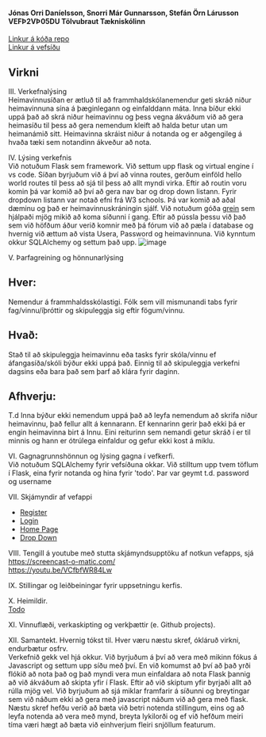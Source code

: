 #### Jónas Orri Daníelsson, Snorri Már Gunnarsson, Stefán Örn Lárusson     VEFÞ2VÞ05DU     Tölvubraut      Tækniskólinn <br>
[Linkur á kóða repo](https://github.com/Heimavinna/kodi) <br>
[Linkur á vefsíðu](https://heimavinna.pythonanywhere.com/) <br>

## Virkni <br>

III. Verkefnalýsing <br> Heimavinnusíðan er ætluð til að frammhaldskólanemendur geti skráð niður heimavinnuna sína á þæginlegann og einfalddann máta. Inna bíður ekki uppá það að skrá niður heimavinnu og þess vegna ákváðum við að gera heimasíðu til þess að gera nemendum kleift að halda betur utan um heimanámið sitt. Heimavinna skráist niður á notanda og er aðgengileg á hvaða tæki sem notandinn ákveður að nota. <br>

IV. Lýsing verkefnis<br> Við notuðum Flask sem framework. Við settum upp flask og virtual engine í vs code. Síðan byrjuðum við á því að vinna routes, gerðum einföld hello world routes til þess að sjá til þess að allt myndi virka. Eftir að routin voru komin þá var komið að því að gera nav bar og drop down listann. Fyrir dropdown listann var notað efni frá W3 schools. Þá var komið að aðal dæminu og það er heimavinnuskráningin sjálf. Við notuðum góða [grein]() sem hjálpaði mjög mikið að koma síðunni í gang. Eftir að pússla þessu við það sem við höfðum áður verið komnir með þá fórum við að pæla í database og hvernig við ættum að vista Usera, Password og heimavinnuna. Við kynntum okkur SQLAlchemy og settum það upp.  ![image](https://user-images.githubusercontent.com/70167747/155680910-720c5182-4c37-4c37-936b-4c5db0f2972a.png)
 <br>

V. Þarfagreining og hönnunarlýsing <br>
## Hver:
Nemendur á frammhaldsskólastigi.
Fólk sem vill mismunandi tabs fyrir fag/vinnu/íþróttir og skipuleggja sig eftir fögum/vinnu.





## Hvað:
Stað til að skipuleggja heimavinnu eða tasks fyrir skóla/vinnu ef áfangasíða/skóli býður ekki uppá það.
Einnig til að skipuleggja verkefni dagsins eða bara það sem þarf að klára fyrir daginn.



## Afhverju:
T.d Inna býður ekki nemendum uppá það að leyfa nemendum að skrifa niður heimavinnu, það fellur allt á kennarann. Ef kennarinn gerir það ekki þá er engin heimavinna birt á Innu. Eini reiturinn sem nemandi getur skráð í er til minnis og hann er ótrúlega einfaldur og gefur ekki kost á miklu.

VI. Gagnagrunnshönnun og lýsing gagna í vefkerfi. <br>
Við notuðum SQLAlchemy fyrir vefsíðuna okkar. 
Við stilltum upp tvem töflum í Flask, eina fyrir notanda og hina fyrir 'todo'. Þar var geymt t.d. password og username

VII. Skjámyndir af vefappi <br>
* [Register](https://github.com/Heimavinna/Heimavinna/blob/main/HomePageMyndir/Register.png?raw=true)
* [Login](https://github.com/Heimavinna/Heimavinna/blob/main/HomePageMyndir/Login.png?raw=true)
* [Home Page](https://github.com/Heimavinna/Heimavinna/blob/main/HomePageMyndir/HomePage.png?raw=true)
* [Drop Down](https://github.com/Heimavinna/Heimavinna/blob/main/HomePageMyndir/DropDown.png?raw=true)

VIII. Tengill á youtube með stutta skjámyndsupptöku af notkun vefapps, sjá https://screencast-o-matic.com/ <br>
https://youtu.be/VCfbfWR84Lw

IX. Stillingar og leiðbeiningar fyrir uppsetningu kerfis. <br>


X. Heimildir. <br>
[Todo](https://morioh.com/p/0211e637f4db)


XI. Vinnuflæði, verkaskipting og verkþættir (e. Github projects). <br>


XII. Samantekt. Hvernig tókst til. Hver væru næstu skref, ókláruð virkni, endurbætur osfrv. <br>
Verkefnið gekk vel hjá okkur. Við byrjuðum á því að vera með mikinn fókus á Javascript og settum upp síðu með því. En við komumst að því að það yrði flókið að nota það og það myndi vera mun einfaldara að nota Flask þannig að við ákváðum að skipta yfir í Flask. Eftir að við skiptum yfir byrjaði allt að rúlla mjög vel. Við byrjuðum að sjá miklar framfarir á síðunni og breytingar sem við náðum ekki að gera með javascript náðum við að gera með flask. Næstu skref hefðu verið að bæta við betri notenda stillingum, eins og að leyfa notenda að vera með mynd, breyta lykilorði og ef við hefðum meiri tíma væri hægt að bæta við einhverjum fleiri snjöllum featurum.
